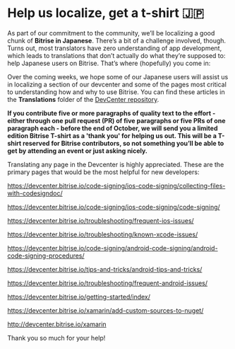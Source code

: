 # Help us localize, get a t-shirt :jp:
As part of our commitment to the community, we’ll be localizing a good chunk of **Bitrise in Japanese**. There’s a bit of a challenge involved, though. Turns out, most translators have zero understanding of app development, which leads to translations that don’t actually do what they’re supposed to: help Japanese users on Bitrise. That’s where (hopefully) you come in:

Over the coming weeks, we hope some of our Japanese users will assist us in localizing a section of our devcenter and some of the pages most critical to understanding how and why to use Bitrise. You can find these articles in the **Translations** folder of the [DevCenter repository](https://github.com/bitrise-io/devcenter).

**If you contribute five or more paragraphs of quality text to the effort - either through one pull request (PR) of five paragraphs or five PRs of one paragraph each - before the end of October, we will send you a limited edition Bitrise T-shirt as a 'thank you' for helping us out. This will be a T-shirt reserved for Bitrise contributors, so not something you’ll be able to get by attending an event or just asking nicely.**

Translating any page in the Devcenter is highly appreciated. These are the primary pages that would be the most helpful for new developers:

https://devcenter.bitrise.io/code-signing/ios-code-signing/collecting-files-with-codesigndoc/

https://devcenter.bitrise.io/code-signing/ios-code-signing/code-signing/

https://devcenter.bitrise.io/troubleshooting/frequent-ios-issues/

https://devcenter.bitrise.io/troubleshooting/known-xcode-issues/

https://devcenter.bitrise.io/code-signing/android-code-signing/android-code-signing-procedures/

https://devcenter.bitrise.io/tips-and-tricks/android-tips-and-tricks/

https://devcenter.bitrise.io/troubleshooting/frequent-android-issues/

https://devcenter.bitrise.io/getting-started/index/

https://devcenter.bitrise.io/xamarin/add-custom-sources-to-nuget/

http://devcenter.bitrise.io/xamarin

Thank you so much for your help!

